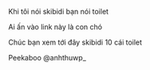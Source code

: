 <p font-weight>Khi tôi nói skibidi bạn nói toilet</p>
<p>Ai ấn vào link này là con chó</p>
<p>Chúc bạn xem tới đây skibidi 10 cái toilet</p>
<div>Peekaboo
@anhthuwp_
</div>
